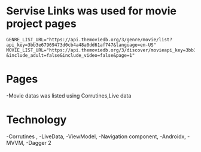   
  #  Servise Links was used for movie project pages
    GENRE_LIST_URL="https://api.themoviedb.org/3/genre/movie/list?api_key=3bb3e67969473d0cb4a48a0dd61af747&language=en-US"
    MOVIE_LIST_URL="https://api.themoviedb.org/3/discover/movieapi_key=3bb3e67969473d0cb4a48a0dd61af747&sort_by=popularity.desc
    &include_adult=false&include_video=false&page=1"
  # Pages 
   -Movie datas was listed using Corrutines,Live data
   
 # Technology 
   -Corrutines ,
   -LiveData,
   -ViewModel,
   -Navigation component,
   -Androidx,
   -MVVM,
   -Dagger 2
  
